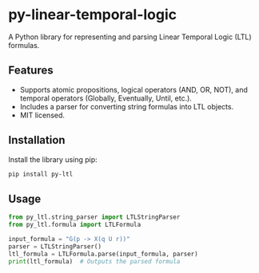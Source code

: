 # py-linear-temporal-logic

A Python library for representing and parsing Linear Temporal Logic (LTL) formulas.

## Features
- Supports atomic propositions, logical operators (AND, OR, NOT), and temporal operators (Globally, Eventually, Until, etc.).
- Includes a parser for converting string formulas into LTL objects.
- MIT licensed.

## Installation
Install the library using pip:
```bash
pip install py-ltl
```

## Usage

```python
from py_ltl.string_parser import LTLStringParser
from py_ltl.formula import LTLFormula

input_formula = "G(p -> X(q U r))"
parser = LTLStringParser()
ltl_formula = LTLFormula.parse(input_formula, parser)
print(ltl_formula)  # Outputs the parsed formula
```